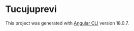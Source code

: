 # Tucujuprevi

This project was generated with [Angular CLI](https://github.com/angular/angular-cli) version 18.0.7.
